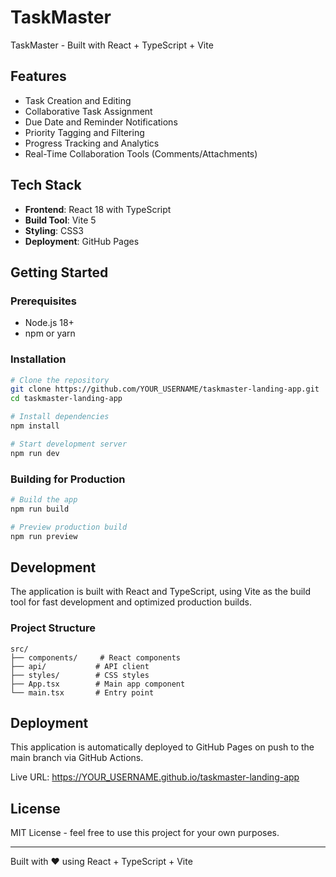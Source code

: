 # TaskMaster

TaskMaster - Built with React + TypeScript + Vite

## Features

- Task Creation and Editing
- Collaborative Task Assignment
- Due Date and Reminder Notifications
- Priority Tagging and Filtering
- Progress Tracking and Analytics
- Real-Time Collaboration Tools (Comments/Attachments)

## Tech Stack

- **Frontend**: React 18 with TypeScript
- **Build Tool**: Vite 5
- **Styling**: CSS3
- **Deployment**: GitHub Pages

## Getting Started

### Prerequisites

- Node.js 18+ 
- npm or yarn

### Installation

```bash
# Clone the repository
git clone https://github.com/YOUR_USERNAME/taskmaster-landing-app.git
cd taskmaster-landing-app

# Install dependencies
npm install

# Start development server
npm run dev
```

### Building for Production

```bash
# Build the app
npm run build

# Preview production build
npm run preview
```

## Development

The application is built with React and TypeScript, using Vite as the build tool for fast development and optimized production builds.

### Project Structure

```
src/
├── components/     # React components
├── api/           # API client
├── styles/        # CSS styles
├── App.tsx        # Main app component
└── main.tsx       # Entry point
```

## Deployment

This application is automatically deployed to GitHub Pages on push to the main branch via GitHub Actions.

Live URL: https://YOUR_USERNAME.github.io/taskmaster-landing-app

## License

MIT License - feel free to use this project for your own purposes.

---

Built with ❤️ using React + TypeScript + Vite